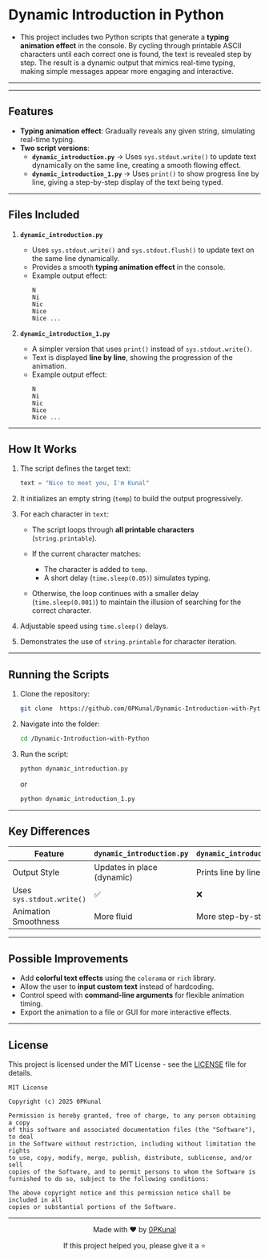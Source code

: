 # Dynamic Introduction in Python
* This project includes two Python scripts that generate a **typing animation effect** in the console. By cycling through printable ASCII characters until each correct one is found, the text is revealed step by step. The result is a dynamic output that mimics real-time typing, making simple messages appear more engaging and interactive.
---
---

## Features
- **Typing animation effect**: Gradually reveals any given string, simulating real-time typing.  
- **Two script versions**:  
  - **`dynamic_introduction.py`** → Uses `sys.stdout.write()` to update text dynamically on the same line, creating a smooth flowing effect.  
  - **`dynamic_introduction_1.py`** → Uses `print()` to show progress line by line, giving a step-by-step display of the text being typed.  

---
## Files Included
1. **`dynamic_introduction.py`**  
   - Uses `sys.stdout.write()` and `sys.stdout.flush()` to update text on the same line dynamically.  
   - Provides a smooth **typing animation effect** in the console.  
   - Example output effect:  
     ```
     N
     Ni
     Nic
     Nice
     Nice ...
     ```

2. **`dynamic_introduction_1.py`**  
   - A simpler version that uses `print()` instead of `sys.stdout.write()`.  
   - Text is displayed **line by line**, showing the progression of the animation.  
   - Example output effect:  
     ```
     N
     Ni
     Nic
     Nice
     Nice ...
     ```
---
##  How It Works
1. The script defines the target text:
   ```python
   text = "Nice to meet you, I'm Kunal"
2. It initializes an empty string (`temp`) to build the output progressively.
3. For each character in `text`:

   * The script loops through **all printable characters** (`string.printable`).
   * If the current character matches:

     * The character is added to `temp`.
     * A short delay (`time.sleep(0.05)`) simulates typing.
   * Otherwise, the loop continues with a smaller delay (`time.sleep(0.001)`) to maintain the illusion of searching for the correct character.
4. Adjustable speed using `time.sleep()` delays.
5. Demonstrates the use of `string.printable` for character iteration.
---
## Running the Scripts

1. Clone the repository:

   ```bash
   git clone  https://github.com/0PKunal/Dynamic-Introduction-with-Python.git
   ```
2. Navigate into the folder:

   ```bash
   cd /Dynamic-Introduction-with-Python
   ```
3. Run the script:

    ```bash
    python dynamic_introduction.py
    ```

    or

    ```bash
    python dynamic_introduction_1.py
    ```
---
## Key Differences

| Feature                   | `dynamic_introduction.py`  | `dynamic_introduction_1.py` |
| ------------------------- | -------------------------- | --------------------------- |
| Output Style              | Updates in place (dynamic) | Prints line by line         |
| Uses `sys.stdout.write()` | ✅                         | ❌                         |
| Animation Smoothness      | More fluid                 | More step-by-step           |
---
## Possible Improvements

* Add **colorful text effects** using the `colorama` or `rich` library.
* Allow the user to **input custom text** instead of hardcoding.
* Control speed with **command-line arguments** for flexible animation timing.
* Export the animation to a file or GUI for more interactive effects.
---
##  License

This project is licensed under the MIT License - see the [LICENSE](LICENSE) file for details.

```
MIT License

Copyright (c) 2025 0PKunal

Permission is hereby granted, free of charge, to any person obtaining a copy
of this software and associated documentation files (the "Software"), to deal
in the Software without restriction, including without limitation the rights
to use, copy, modify, merge, publish, distribute, sublicense, and/or sell
copies of the Software, and to permit persons to whom the Software is
furnished to do so, subject to the following conditions:

The above copyright notice and this permission notice shall be included in all
copies or substantial portions of the Software.
```
---
<div align="center">
  <p>Made with ❤️ by <a href="https://github.com/0PKunal">0PKunal</a></p>
  <p>If this project helped you, please give it a ⭐️</p>
</div>
